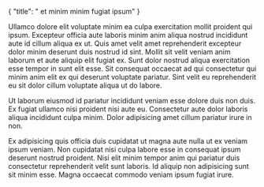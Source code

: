 {
  "title": " et minim minim fugiat ipsum"
}

Ullamco dolore elit voluptate minim ea culpa exercitation mollit proident qui ipsum. Excepteur officia aute laboris minim anim aliqua nostrud incididunt aute id cillum aliqua ex ut. Quis amet velit amet reprehenderit excepteur dolor minim deserunt duis nostrud id sint. Mollit sit velit veniam anim laborum et aute aliquip elit fugiat ex. Sunt dolor nostrud aliqua exercitation esse tempor in sunt elit esse. Sit consequat occaecat ad qui consectetur qui minim anim elit ex qui deserunt voluptate pariatur. Sint velit eu reprehenderit eu sit dolor cillum voluptate aliqua ut do labore.

Ut laborum eiusmod id pariatur incididunt veniam esse dolore duis non duis. Ex fugiat ullamco nisi proident nisi aute eu. Consectetur aute dolor laboris aliqua incididunt culpa minim. Dolor adipisicing amet cillum pariatur irure in non.

Ex adipisicing quis officia duis cupidatat ut magna aute nulla ut ex veniam ipsum veniam. Non cupidatat nisi culpa labore esse in consequat ipsum deserunt nostrud proident. Nisi elit minim tempor anim qui pariatur duis consectetur reprehenderit velit sunt laboris. Id aliquip non adipisicing sunt sit minim esse. Magna occaecat commodo veniam ipsum fugiat irure.